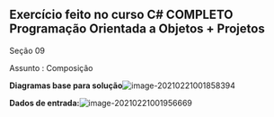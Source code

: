 ## Exercício feito no curso C# COMPLETO Programação Orientada a Objetos + Projetos

Seção 09 

Assunto : Composição

**Diagramas base para solução**![image-20210221001858394](C:\Users\WINDOWS\AppData\Roaming\Typora\typora-user-images\image-20210221001858394.png)

**Dados de entrada:**![image-20210221001956669](C:\Users\WINDOWS\AppData\Roaming\Typora\typora-user-images\image-20210221001956669.png)